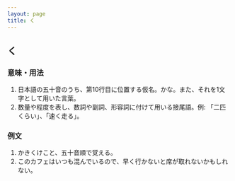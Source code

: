 ```yaml
---
layout: page
title: く
---
```

## く

### 意味・用法
1. 日本語の五十音のうち、第10行目に位置する仮名。かな。また、それを1文字として用いた言葉。
2. 数量や程度を表し、数詞や副詞、形容詞に付けて用いる接尾語。例: 「二匹くらい」、「速く走る」。

### 例文
1. かきくけこと、五十音順で覚える。
2. このカフェはいつも混んでいるので、早く行かないと席が取れないかもしれない。